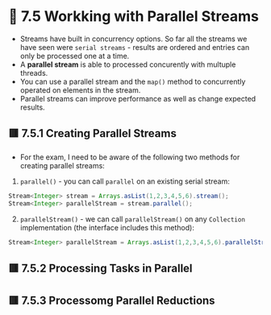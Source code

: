 <link href="../../styles.css" rel="stylesheet"></link>

# 🧠 7.5 Workking with Parallel Streams
* Streams have built in concurrency options. So far all the streams we have seen were `serial streams` - results are ordered and entries can only be processed one at a time.
* A **parallel stream** is able to processed concurently with multuple threads.
* You can use a parallel stream and the `map()` method to concurrently operated on elements in the stream.
* Parallel streams can improve performance as well as change expected results.

## 🟥 7.5.1 Creating Parallel Streams
* For the exam, I need to be aware of the following two methods for creating parallel streams:
1) `parallel()` - you can call `parallel` on an existing serial stream:
```java
Stream<Integer> stream = Arrays.asList(1,2,3,4,5,6).stream();
Stream<Integer> parallelStream = stream.parallel();
```
2) `parallelStream()` - we can call `parallelStream()` on any `Collection` implementation (the interface includes this method):
```java
Stream<Integer> parallelStream = Arrays.asList(1,2,3,4,5,6).parallelStream();
```

## 🟥 7.5.2 Processing Tasks in Parallel

## 🟥 7.5.3 Processomg Parallel Reductions
